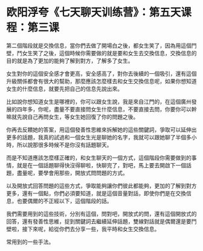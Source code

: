 # 欧阳浮夸《七天聊天训练营》：第五天课程：第三课

第二個階段就是交換信息，當你們去做了開場白之後，都女生笑了，因為用這個鬥壁，鬥女生笑了之後，這個時候你需要做的就是要和女生去交換信息，交換信息的目的就是為了更加的能夠了解到對方，了解多了女生。

女生對你的這個安全感才會更高，安全感高了，對你去後續的一個吸引，還有這個升級關係都會有很大的幫助，那麼應該怎麼樣去和女生交換信息呢，如果你想知道女生的什麼信息，就要先把自己的信息先說出來。

比如說你想知道女生是哪裡的，你可以跟女生說，我是來自江門的，在這個廣州發展的四年多，你呢，盡量不要直接問女生什麼信息，不要直接去問，你要你可以幹嘛就先說自己再問女生，等女生她回復了你的問題之後。

你再去反饋她的答案，用這個發善性思維來拆解她的這些關鍵詞，爭取可以延伸出更多的話題，我真的試過和一個女生光是聊她的名字，我就可以跟她聊了半個多小時，所以說那很多時候不是你沒有話題聊天。

而是不知道應該怎麼樣正確的，和女生聊天的一個方式，這個階段你需要做到的事情，就是在一個話題聊得快沒得聊啦，快聊完了，對吧，馬上要去開啟下一個話題，盡量呢，要學會用那些，開放式問問題的方式。

以及開放式回答問題的這些方式，爭取能夠讓你們彼此都能夠，更加的了解到對方更多，還有一個點，你們必須要知道，就是這個音量對話，即使你們是在交換信息，也要偶爾的不正經以下，這個階段的話。

我們需要用到的這些技術，分別有這個，問對吧，開放式的問，還有這個開放式的回答，還有發善性思維，捉到關鍵詞去繼續延伸話題，雙線對話就是偶爾還是要鬥壁啦，接下來呢，給從你們去分享一些，我平時和女生交換信息。

常用到的一些手法。
